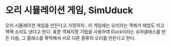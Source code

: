 # 오리 시뮬레이션 게임, SimUduck
오리 시뮬레이션 게임을 만든다고 가정하자..
이 게임에는 오리라는 객체가 헤엄도 치고 꽥꽥 소리도 낸다고 한다. 표준 객체지향 기법을 사용하여 Duck이라는 슈퍼클래스를 만든 다음, 그 클래스를 확작해서
서로 다른 종류의 오리를 만든다고 한다.

